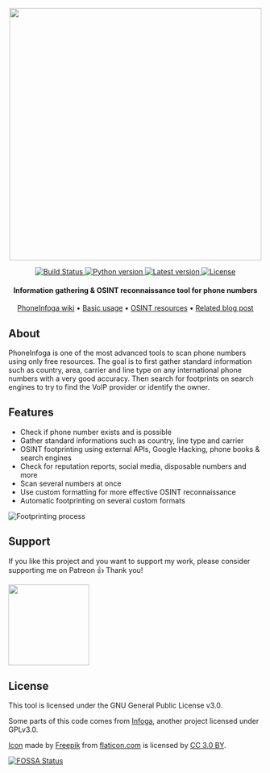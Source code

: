 <p align="center">
  <img src="https://i.imgur.com/LtUGnF3.png" width=500 />
</p>

<div align="center">
  <a href="https://travis-ci.org/sundowndev/PhoneInfoga">
    <img src="https://img.shields.io/travis/sundowndev/PhoneInfoga/master.svg?style=flat-square" alt="Build Status" />
  </a>
  <a href="#">
    <img src="https://img.shields.io/badge/python-3.6-blue.svg?style=flat-square" alt="Python version" />
  </a>
  <a href="https://github.com/sundowndev/PhoneInfoga/releases">
    <img src="https://img.shields.io/github/release/SundownDEV/PhoneInfoga.svg?style=flat-square" alt="Latest version" />
  </a>
  <a href="https://github.com/sundowndev/PhoneInfoga/blob/master/LICENSE">
    <img src="https://img.shields.io/badge/license-MIT-blue.svg?style=flat-square" alt="License" />
  </a>
</div>

<h4 align="center">Information gathering & OSINT reconnaissance tool for phone numbers</h4>

<p align="center">
  <a href="https://github.com/sundowndev/PhoneInfoga/wiki">PhoneInfoga wiki</a> •
  <a href="https://github.com/sundowndev/PhoneInfoga/wiki/Basic-usage">Basic usage</a> •
  <a href="https://github.com/sundowndev/PhoneInfoga/wiki/Resources">OSINT resources</a> •
  <a href="https://medium.com/@SundownDEV/phone-number-scanning-osint-recon-tool-6ad8f0cac27b">Related blog post</a>
</p>

## About

PhoneInfoga is one of the most advanced tools to scan phone numbers using only free resources. The goal is to first gather standard information such as country, area, carrier and line type on any international phone numbers with a very good accuracy. Then search for footprints on search engines to try to find the VoIP provider or identify the owner.

## Features

- Check if phone number exists and is possible
- Gather standard informations such as country, line type and carrier
- OSINT footprinting using external APIs, Google Hacking, phone books & search engines
- Check for reputation reports, social media, disposable numbers and more
- Scan several numbers at once
- Use custom formatting for more effective OSINT reconnaissance
- Automatic footprinting on several custom formats

![Footprinting process](https://i.imgur.com/qCkgzz8.png)

## Support

If you like this project and you want to support my work, please consider supporting me on Patreon 👍 Thank you!

<p>
  <a href="https://www.patreon.com/sundowndev">
    <img src="https://c5.patreon.com/external/logo/become_a_patron_button@2x.png" width="160">
  </a>
</p>

## License

This tool is licensed under the GNU General Public License v3.0.

Some parts of this code comes from [Infoga](https://github.com/m4ll0k/infoga), another project licensed under GPLv3.0.

[Icon](https://www.flaticon.com/free-icon/fingerprint-search-symbol-of-secret-service-investigation_48838) made by <a href="https://www.freepik.com/" title="Freepik">Freepik</a> from <a href="https://www.flaticon.com/" title="Flaticon">flaticon.com</a> is licensed by <a href="http://creativecommons.org/licenses/by/3.0/" title="Creative Commons BY 3.0" target="_blank">CC 3.0 BY</a>.

[![FOSSA Status](https://app.fossa.io/api/projects/git%2Bgithub.com%2Fsundowndev%2FPhoneInfoga.svg?type=large)](https://app.fossa.io/projects/git%2Bgithub.com%2Fsundowndev%2FPhoneInfoga?ref=badge_large)
